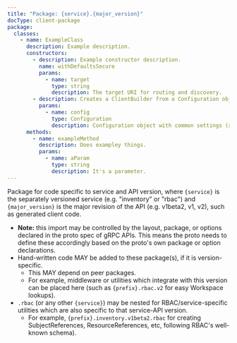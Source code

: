 ```yaml
---
title: "Package: {service}.{major_version}"
docType: client-package
package:
  classes:
    - name: ExampleClass
      description: Example description.
      constructors:
        - description: Example constructor description.
          name: withDefaultsSecure
          params:
            - name: target
              type: string
              description: The target URI for routing and discovery.
        - description: Creates a ClientBuilder from a Configuration object
          params:
            - name: config
              type: Configuration
              description: Configuration object with common settings (server address, auth, etc.)
      methods:
        - name: exampleMethod
          description: Does exampley things.
          params:
            - name: aParam
              type: string
              description: It's a parameter.
---
```


Package for code specific to service and API version, where `{service}` is the separately versioned service (e.g. "inventory" or "rbac") and `{major_version}` is the major revision of the API (e.g. v1beta2, v1, v2), such as generated client code.

- **Note:** this import may be controlled by the layout, package, or options declared in the proto spec of gRPC APIs. This means the proto needs to define these accordingly based on the proto's own package or option declarations.
- Hand-written code MAY be added to these package(s), if it is version-specific.
  - This MAY depend on peer packages.
  - For example, middleware or utilities which integrate with this version can be placed here (such as `{prefix}.rbac.v2` for easy Workspace lookups).
- `.rbac` (or any other `{service}`) may be nested for RBAC/service-specific utilities which are also specific to that service-API version.
  - For example, `{prefix}.inventory.v1beta2.rbac` for creating SubjectReferences, ResourceReferences, etc, following RBAC's well-known schema).
